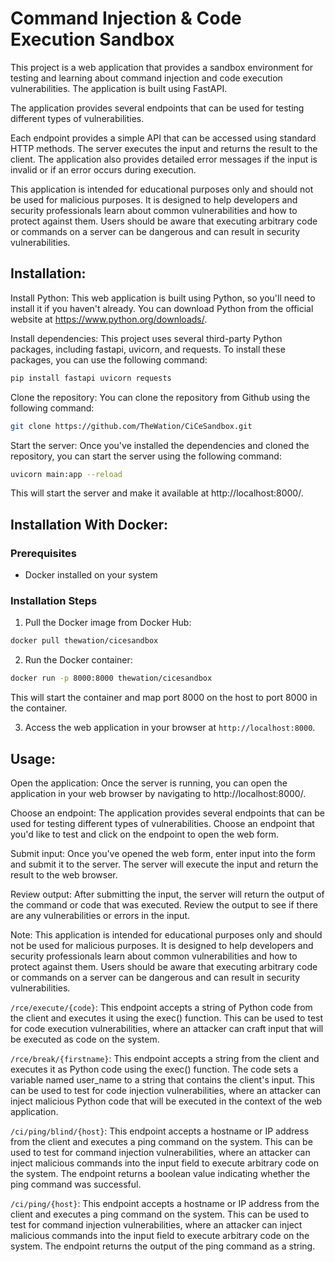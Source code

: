 # Command Injection & Code Execution Sandbox

This project is a web application that provides a sandbox environment for testing and learning about command injection and code execution vulnerabilities. The application is built using FastAPI.

The application provides several endpoints that can be used for testing different types of vulnerabilities.

Each endpoint provides a simple API that can be accessed using standard HTTP methods. The server executes the input and returns the result to the client. The application also provides detailed error messages if the input is invalid or if an error occurs during execution.

This application is intended for educational purposes only and should not be used for malicious purposes. It is designed to help developers and security professionals learn about common vulnerabilities and how to protect against them. Users should be aware that executing arbitrary code or commands on a server can be dangerous and can result in security vulnerabilities.

## Installation:

Install Python: This web application is built using Python, so you'll need to install it if you haven't already. You can download Python from the official website at https://www.python.org/downloads/.

Install dependencies: This project uses several third-party Python packages, including fastapi, uvicorn, and requests. To install these packages, you can use the following command:

```bash
pip install fastapi uvicorn requests
```

Clone the repository: You can clone the repository from Github using the following command:

```bash
git clone https://github.com/TheWation/CiCeSandbox.git
```

Start the server: Once you've installed the dependencies and cloned the repository, you can start the server using the following command:
```bash
uvicorn main:app --reload
```
This will start the server and make it available at http://localhost:8000/.

## Installation With Docker:

### Prerequisites
- Docker installed on your system

### Installation Steps
1. Pull the Docker image from Docker Hub:
```bash
docker pull thewation/cicesandbox
```

2. Run the Docker container:
```bash
docker run -p 8000:8000 thewation/cicesandbox
```

This will start the container and map port 8000 on the host to port 8000 in the container.

3. Access the web application in your browser at `http://localhost:8000`.

## Usage:

Open the application: Once the server is running, you can open the application in your web browser by navigating to http://localhost:8000/.

Choose an endpoint: The application provides several endpoints that can be used for testing different types of vulnerabilities. Choose an endpoint that you'd like to test and click on the endpoint to open the web form.

Submit input: Once you've opened the web form, enter input into the form and submit it to the server. The server will execute the input and return the result to the web browser.

Review output: After submitting the input, the server will return the output of the command or code that was executed. Review the output to see if there are any vulnerabilities or errors in the input.

Note: This application is intended for educational purposes only and should not be used for malicious purposes. It is designed to help developers and security professionals learn about common vulnerabilities and how to protect against them. Users should be aware that executing arbitrary code or commands on a server can be dangerous and can result in security vulnerabilities.

`/rce/execute/{code}`: This endpoint accepts a string of Python code from the client and executes it using the exec() function. This can be used to test for code execution vulnerabilities, where an attacker can craft input that will be executed as code on the system.

`/rce/break/{firstname}`: This endpoint accepts a string from the client and executes it as Python code using the exec() function. The code sets a variable named user_name to a string that contains the client's input. This can be used to test for code injection vulnerabilities, where an attacker can inject malicious Python code that will be executed in the context of the web application.

`/ci/ping/blind/{host}`: This endpoint accepts a hostname or IP address from the client and executes a ping command on the system. This can be used to test for command injection vulnerabilities, where an attacker can inject malicious commands into the input field to execute arbitrary code on the system. The endpoint returns a boolean value indicating whether the ping command was successful.

`/ci/ping/{host}`: This endpoint accepts a hostname or IP address from the client and executes a ping command on the system. This can be used to test for command injection vulnerabilities, where an attacker can inject malicious commands into the input field to execute arbitrary code on the system. The endpoint returns the output of the ping command as a string.
